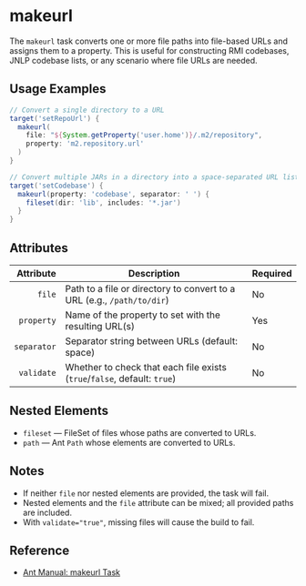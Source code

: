 # makeurl

The `makeurl` task converts one or more file paths into file-based URLs and assigns them to a property. This is useful for constructing RMI codebases, JNLP codebase lists, or any scenario where file URLs are needed.

## Usage Examples

```groovy
// Convert a single directory to a URL
target('setRepoUrl') {
  makeurl(
    file: "${System.getProperty('user.home')}/.m2/repository",
    property: 'm2.repository.url'
  )
}
```

```groovy
// Convert multiple JARs in a directory into a space-separated URL list
target('setCodebase') {
  makeurl(property: 'codebase', separator: ' ') {
    fileset(dir: 'lib', includes: '*.jar')
  }
}
```

## Attributes

|   Attribute | Description                                                              | Required |
|------------:|--------------------------------------------------------------------------|----------|
|      `file` | Path to a file or directory to convert to a URL (e.g., `/path/to/dir`)   | No       |
|  `property` | Name of the property to set with the resulting URL(s)                    | Yes      |
| `separator` | Separator string between URLs (default: space)                           | No       |
|  `validate` | Whether to check that each file exists (`true`/`false`, default: `true`) | No       |

## Nested Elements

- `fileset` — FileSet of files whose paths are converted to URLs.
- `path` — Ant `Path` whose elements are converted to URLs.

## Notes

- If neither `file` nor nested elements are provided, the task will fail.
- Nested elements and the `file` attribute can be mixed; all provided paths are included.
- With `validate="true"`, missing files will cause the build to fail.

## Reference

- [Ant Manual: makeurl Task](https://ant.apache.org/manual/Tasks/makeurl.html)
